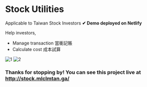 # Stock Utilities

Applicable to Taiwan Stock Investors
**✔ Demo deployed on Netlify**

Help investors,
- Manage transaction 當衝記賬
- Calculate cost 成本試算

![1](https://github.com/mlclmtan/stock/blob/master/imagestock1.jpg)
![2](https://github.com/mlclmtan/stock/blob/master/imagestock2.jpg)
### Thanks for stopping by! You can see this project live at http://stock.mlclmtan.ga/
